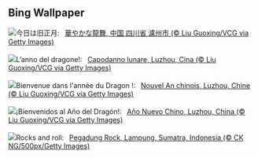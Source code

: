 ## Bing Wallpaper
![](https://www.bing.com/th?id=OHR.ChinaDragon_JA-JP6088029412_UHD.jpg&w=1000)今日は旧正月:&nbsp;&ensp;[華やかな龍舞, 中国 四川省 瀘州市 (© Liu Guoxing/VCG via Getty Images)](https://www.bing.com/th?id=OHR.ChinaDragon_JA-JP6088029412_UHD.jpg)
<br><br/>
![](https://www.bing.com/th?id=OHR.ChinaDragon_IT-IT5937378207_UHD.jpg&w=1000)L’anno del dragone!:&nbsp;&ensp;[Capodanno lunare, Luzhou, Cina (© Liu Guoxing/VCG via Getty Images)](https://www.bing.com/th?id=OHR.ChinaDragon_IT-IT5937378207_UHD.jpg)
<br><br/>
![](https://www.bing.com/th?id=OHR.ChinaDragon_FR-FR1214192528_UHD.jpg&w=1000)Bienvenue dans l'année du Dragon !:&nbsp;&ensp;[Nouvel An chinois, Luzhou, Chine (© Liu Guoxing/VCG via Getty Images)](https://www.bing.com/th?id=OHR.ChinaDragon_FR-FR1214192528_UHD.jpg)
<br><br/>
![](https://www.bing.com/th?id=OHR.ChinaDragon_ES-ES6591533646_UHD.jpg&w=1000)¡Bienvenidos al Año del Dragón!:&nbsp;&ensp;[Año Nuevo Chino, Luzhou, China (© Liu Guoxing/VCG via Getty Images)](https://www.bing.com/th?id=OHR.ChinaDragon_ES-ES6591533646_UHD.jpg)
<br><br/>
![](https://www.bing.com/th?id=OHR.PegadungRocks_EN-GB6159819116_UHD.jpg&w=1000)Rocks and roll:&nbsp;&ensp;[Pegadung Rock, Lampung, Sumatra, Indonesia (© CK NG/500px/Getty Images)](https://www.bing.com/th?id=OHR.PegadungRocks_EN-GB6159819116_UHD.jpg)
<br><br/>
